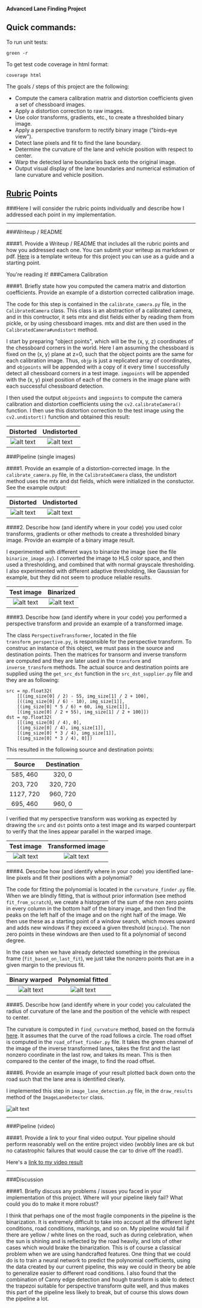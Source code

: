**Advanced Lane Finding Project**

Quick commands:
---
To run unit tests:
```
green -r
```
To get test code coverage in html format:
```
coverage html 
```

The goals / steps of this project are the following:

* Compute the camera calibration matrix and distortion coefficients given a set of chessboard images.
* Apply a distortion correction to raw images.
* Use color transforms, gradients, etc., to create a thresholded binary image.
* Apply a perspective transform to rectify binary image ("birds-eye view").
* Detect lane pixels and fit to find the lane boundary.
* Determine the curvature of the lane and vehicle position with respect to center.
* Warp the detected lane boundaries back onto the original image.
* Output visual display of the lane boundaries and numerical estimation of lane curvature and vehicle position.

[//]: # (Image References)

[test-distorted]: ./camera_cal/calibration1.jpg "Distorted test"
[test-undistorted]: ./output_images/test_undist.jpg "Undistorted test"
[distorted]: ./test_images/test1.jpg "Distorted"
[undistorted]: ./output_images/undistorted_example.jpg "Undistorted"
[example_test_image]: ./test_images/test5.jpg "Example test image"
[binarized]: ./output_images/binarized.jpg "Binary Example"
[perspective_transformed]: ./output_images/perspective_transform.jpg "Perspective transformed"
[binary_warped]: ./output_images/binary_warped.jpg "Binary warped"
[binary_fitted]: ./output_images/binary_fitted.jpg "Binary fitted"
[example_result]: ./output_images/example_pipeline.jpg "Example result"
[video]: ./output_project_video.mp4 "Video"

## [Rubric](https://review.udacity.com/#!/rubrics/571/view) Points
###Here I will consider the rubric points individually and describe how I addressed each point in my implementation.  

---
###Writeup / README

####1. Provide a Writeup / README that includes all the rubric points and how you addressed each one.  You can submit your writeup as markdown or pdf.  [Here](https://github.com/udacity/CarND-Advanced-Lane-Lines/blob/master/writeup_template.md) is a template writeup for this project you can use as a guide and a starting point.  

You're reading it!
###Camera Calibration

####1. Briefly state how you computed the camera matrix and distortion coefficients. Provide an example of a distortion corrected calibration image.

The code for this step is contained in the `calibrate_camera.py` file, in the `CalibratedCamera` class.
This class is an abstraction of a calibrated camera, and in this contructor, it sets mtx and dist 
fields either by reading them from pickle, or by using chessboard images. mtx and dist are then used 
in the `CalibratedCamera#undistort` method.

I start by preparing "object points", which will be the (x, y, z) coordinates of the chessboard corners in the world. Here I am assuming the chessboard is fixed on the (x, y) plane at z=0, such that the object points are the same for each calibration image.  Thus, `objp` is just a replicated array of coordinates, and `objpoints` will be appended with a copy of it every time I successfully detect all chessboard corners in a test image.  `imgpoints` will be appended with the (x, y) pixel position of each of the corners in the image plane with each successful chessboard detection.  

I then used the output `objpoints` and `imgpoints` to compute the camera calibration and distortion coefficients using the `cv2.calibrateCamera()` function.  I then use this distortion correction to the test image using the `cv2.undistort()` function and obtained this result: 


Distorted                      |  Undistorted
:----------------------------:|:------------------------------:
![alt text][test-distorted]| ![alt text][test-undistorted]

###Pipeline (single images)

####1. Provide an example of a distortion-corrected image.
In the `calibrate_camera.py` file, in the `CalibratedCamera` class, the undistort method
uses the mtx and dst fields, which were initialized in the constuctor. See the example output:

Distorted                      |  Undistorted
:----------------------------:|:------------------------------:
![alt text][distorted]| ![alt text][undistorted]

####2. Describe how (and identify where in your code) you used color transforms, gradients or other methods to create a thresholded binary image.  Provide an example of a binary image result.

I experimented with different ways to binarize the image (see the file `binarize_image.py`). I converted the image to HLS color space, and then used a thresholding, and combined that with normal grayscale thresholding.
I also experimented with different adaptive thresholding, like Gaussian for example, but they did not seem
to produce reliable results.

Test image                      |  Binarized
:----------------------------:|:------------------------------:
![alt text][example_test_image]| ![alt text][binarized]


####3. Describe how (and identify where in your code) you performed a perspective transform and provide an example of a transformed image.

The class `PerspectiveTransformer`, located in the file `transform_perspective.py`, is responsible for 
the perspective transform. To construc an instance of this object, we must pass in the source and destination
points. Then the matrices for transorm and inverse transform are computed and they are later used in
the `transform` and `inverse_transform` methods. The actual source and destination points are supplied
using the `get_src_dst` function in the `src_dst_supplier.py` file and they are as following:

```
src = np.float32(
    [[(img_size[0] / 2) - 55, img_size[1] / 2 + 100],
    [((img_size[0] / 6) - 10), img_size[1]],
    [(img_size[0] * 5 / 6) + 60, img_size[1]],
    [(img_size[0] / 2 + 55), img_size[1] / 2 + 100]])
dst = np.float32(
    [[(img_size[0] / 4), 0],
    [(img_size[0] / 4), img_size[1]],
    [(img_size[0] * 3 / 4), img_size[1]],
    [(img_size[0] * 3 / 4), 0]])

```
This resulted in the following source and destination points:

| Source        | Destination   | 
|:-------------:|:-------------:| 
| 585, 460      | 320, 0        | 
| 203, 720      | 320, 720      |
| 1127, 720     | 960, 720      |
| 695, 460      | 960, 0        |

I verified that my perspective transform was working as expected by drawing the `src` and `dst` points onto a test image and its warped counterpart to verify that the lines appear parallel in the warped image.

Test image                      |  Transformed image
:----------------------------:|:------------------------------:
![alt text][example_test_image]| ![alt text][perspective_transformed]

####4. Describe how (and identify where in your code) you identified lane-line pixels and fit their positions with a polynomial?

The code for fitting the polynomial is located in the `curvature_finder.py` file. When we are blindly fitting,
that is without prior information (see method `fit_from_scratch`), we create a histogram of the sum of the non
zero points in every column in the bottom half of the binary image, and then find the peaks on the left half
of the image and on the right half of the image. We then use these as a starting point of a window search,
which moves upward and adds new windows if they exceed a given threshold (`minpix`). The non zero points 
in these windows are then used to fit a polynomial of second degree.

In the case when we have already detected something in the previous frame (`fit_based_on_last_fit`), we just
take the nonzero points that are in a given margin to the previous fit.

Binary warped                      |   Polynomial fitted
:----------------------------:|:------------------------------:
![alt text][binary_warped]| ![alt text][binary_fitted]

####5. Describe how (and identify where in your code) you calculated the radius of curvature of the lane and the position of the vehicle with respect to center.

The curvature is computed in `find_curvature` method, based on the formula [here](http://www.intmath.com/applications-differentiation/8-radius-curvature.php). It assumes that the curve of the road follows a circle.
The road offset is computed in the `road_offset_finder.py` file. It takes the green channel of the image 
of the inverse transformed lanes, takes the first and the last nonzero coordinate in the last row, and takes 
its mean. This is then compared to the center of the image, to find the road offset.

####6. Provide an example image of your result plotted back down onto the road such that the lane area is identified clearly.

I implemented this step in `image_lane_detection.py` file, in the `draw_results` method of the `ImageLaneDetector` class.

![alt text][example_result]

---

###Pipeline (video)

####1. Provide a link to your final video output.  Your pipeline should perform reasonably well on the entire project video (wobbly lines are ok but no catastrophic failures that would cause the car to drive off the road!).

Here's a [link to my video result](https://www.youtube.com/watch?v=MovcwGFtkwk)

---

###Discussion

####1. Briefly discuss any problems / issues you faced in your implementation of this project.  Where will your pipeline likely fail?  What could you do to make it more robust?

I think that perhaps one of the most fragile components in the pipeline is the binarization. It is 
extremely difficult to take into account all the different light conditions, road conditions, markings, and so on. My pipeline would fail if there are yellow / white lines on the road, such as during celebration, when the
sun is shining and is reflected by the road heavily, and lots of other cases which would brake the binarization.
This is of course a classical problem when we are using handcrafted features. One thing that we could do
is to train a neural network to predict the polynomial coefficients, using the data created by our current pipeline, this way we could in theory be able to generalize easier to different road conditions. I also found
that the combination of Canny edge detection and hough transform is able to detect the trapezoi suitable for
perspective transform quite well, and thus makes this part of the pipeline less likely to break, but of course 
this slows down the pipeline a lot.
